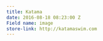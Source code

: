 ```yaml
---
title: Katama
date: 2016-08-18 08:23:00 Z
Field name: image
store-link: http://katamaswim.com
---
```


